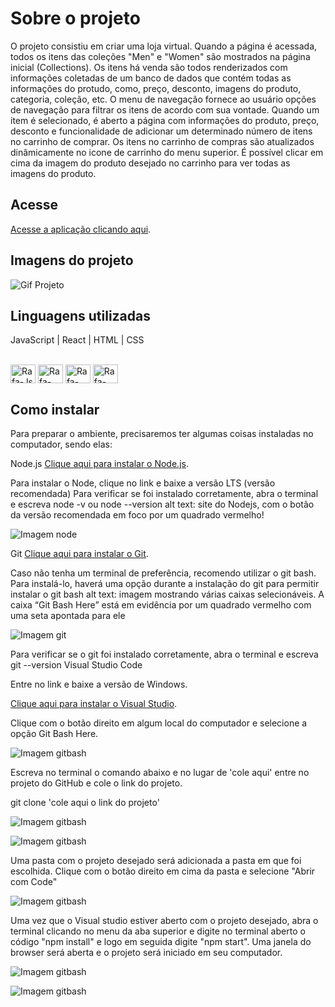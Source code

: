 # Sobre o projeto

O projeto consistiu em criar uma loja virtual. Quando a página é acessada, todos os itens das coleções "Men" e "Women" são mostrados na página inicial (Collections). Os itens há venda são todos renderizados com informações coletadas de um banco de dados que contém todas as informações do protudo, como, preço, desconto, imagens do produto, categoria, coleção, etc. O menu de navegação fornece ao usuário opções de navegação para filtrar os itens de acordo com sua vontade. Quando um item é selecionado, é aberto a página com informações do produto, preço, desconto e funcionalidade de adicionar um determinado número de itens no carrinho de comprar. Os itens no carrinho de compras são atualizados dinâmicamente no icone de carrinho do menu superior. É possível clicar em cima da imagem do produto desejado no carrinho para ver todas as imagens do produto.

## Acesse

<a href="https://ecommerce-chi-dusky-59.vercel.app/">Acesse a aplicação clicando aqui</a>.

## Imagens do projeto

![Gif Projeto](./src/videos/desktop-gif.gif)

## Linguagens utilizadas

JavaScript | React | HTML | CSS

<div style="display: inline_block"><br>
  <img align="center" alt="Rafa-Js" height="30" width="40" src="https://raw.githubusercontent.com/devicons/devicon/master/icons/javascript/javascript-plain.svg">
  <img align="center" alt="Rafa-React" height="30" width="40" src="https://raw.githubusercontent.com/devicons/devicon/master/icons/react/react-original.svg">
  <img align="center" alt="Rafa-HTML" height="30" width="40" src="https://raw.githubusercontent.com/devicons/devicon/master/icons/html5/html5-original.svg">
  <img align="center" alt="Rafa-CSS" height="30" width="40" src="https://raw.githubusercontent.com/devicons/devicon/master/icons/css3/css3-original.svg">
</div>

## Como instalar

Para preparar o ambiente, precisaremos ter algumas coisas instaladas no computador, sendo elas:

Node.js
<a href="https://nodejs.org/pt-br">Clique aqui para instalar o Node.js</a>.

Para instalar o Node, clique no link e baixe a versão LTS (versão recomendada)
Para verificar se foi instalado corretamente, abra o terminal e escreva node -v ou node --version
alt text: site do Nodejs, com o botão da versão recomendada em foco por um quadrado vermelho!

![Imagem node](./src/images/readme/instrucao-node.png)

Git
<a href="https://git-scm.com/download/windows">Clique aqui para instalar o Git</a>.

Caso não tenha um terminal de preferência, recomendo utilizar o git bash. Para instalá-lo, haverá uma opção durante a instalação do git para permitir instalar o git bash
alt text: imagem mostrando várias caixas selecionáveis. A caixa “Git Bash Here” está em evidência por um quadrado vermelho com uma seta apontada para ele

![Imagem git](./src/images/readme/instrucao-git.png)

Para verificar se o git foi instalado corretamente, abra o terminal e escreva git --version
Visual Studio Code

Entre no link e baixe a versão de Windows.

<a href="https://code.visualstudio.com/download">Clique aqui para instalar o Visual Studio</a>.

Clique com o botão direito em algum local do computador e selecione a opção Git Bash Here.

![Imagem gitbash](./src/images/readme/instrucao-gitBashHere.png)

Escreva no terminal o comando abaixo e no lugar de 'cole aqui' entre no projeto do GitHub e cole o link do projeto.

git clone 'cole aqui o link do projeto'

![Imagem gitbash](./src/images/readme/instrucao-clone.png)

![Imagem gitbash](./src/images/readme/instrucao-gitClone.png)

Uma pasta com o projeto desejado será adicionada a pasta em que foi escolhida.
Clique com o botão direito em cima da pasta e selecione "Abrir com Code"

![Imagem gitbash](./src/images/readme/instrucao-abrirCode.png)

Uma vez que o Visual studio estiver aberto com o projeto desejado, abra o terminal clicando no menu da aba superior e digite no terminal aberto o código "npm install" e logo em seguida digite "npm start". Uma janela do browser será aberta e o projeto será iniciado em seu computador.

![Imagem gitbash](./src/images/readme/instrucao-terminal.png)

![Imagem gitbash](./src/images/readme/instrucao-npm.png)
